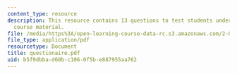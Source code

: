 ```yaml
---
content_type: resource
description: This resource contains 13 questions to test students understanding of
  course material.
file: /media/https%3A/open-learning-course-data-rc.s3.amazonaws.com/2-016-hydrodynamics-13-012-fall-2005/b5f9dbbad60bc1060f5be887955aa762_questionaire.pdf
file_type: application/pdf
resourcetype: Document
title: questionaire.pdf
uid: b5f9dbba-d60b-c106-0f5b-e887955aa762
---
```

